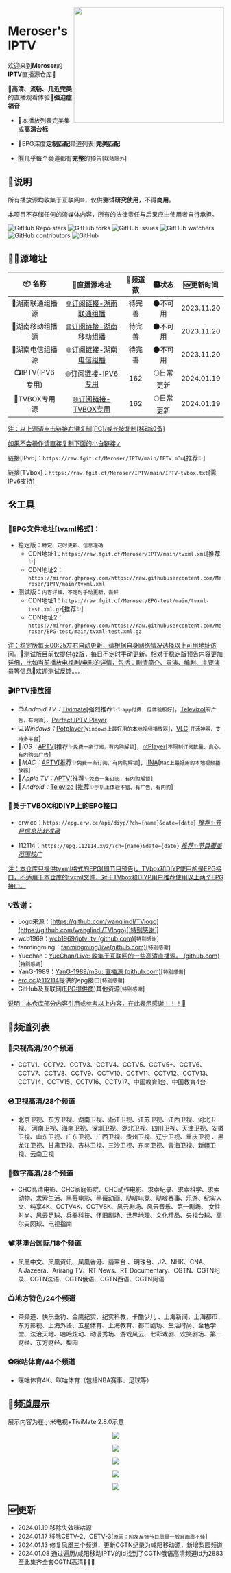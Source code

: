 <img align="right" width="350" height="270" src="https://cdn.jsdelivr.net/gh/Meroser/IPTV@main/img/Meroser.png">

# Meroser's IPTV
欢迎来到**Meroser**的**IPTV**直播源仓库🎉

🎈**高清、流畅、几近完美**的直播观看体验🎈**强迫症福音**

- 🔮本播放列表完美集成**高清台标**

- 💯EPG深度**定制匹配**频道列表|**完美匹配**

- 🈶几乎每个频道都有**完整**的预告[`咪咕除外`]

## 📖说明
所有播放源均收集于互联网🌐，仅供**测试研究使用**，不得**商用**。

本项目不存储任何的流媒体内容，所有的法律责任与后果应由使用者自行承担。

<p>
<img alt="GitHub Repo stars" src="https://img.shields.io/github/stars/Meroser/IPTV">
<img alt="GitHub forks" src="https://img.shields.io/github/forks/Meroser/IPTV">
<img alt="GitHub issues" src="https://img.shields.io/github/issues/Meroser/IPTV">
<img alt="GitHub watchers" src="https://img.shields.io/github/watchers/Meroser/IPTV">
<img alt="GitHub contributors" src="https://img.shields.io/github/contributors/Meroser/IPTV">
<img alt="GitHub" src="https://img.shields.io/github/license/Meroser/IPTV">
</p>

## 🏄‍♀️源地址


|     📦 名称      |                         🔗直播源地址                          | 🔢频道数 |   🅿状态   | 🆕更新时间  |
| :-------------: | :----------------------------------------------------------: | :-----: | :-------: | :--------: |
| 🎠湖南联通组播源 | [🌐订阅链接-湖南联通组播](https://raw.fgit.cf/Meroser/IPTV/main/m3u/IPTV-LT.m3u) | 待完善  |  🌑不可用  | 2023.11.20 |
| 🎡湖南移动组播源 | [🌐订阅链接-湖南移动组播](https://raw.fgit.cf/Meroser/IPTV/main/m3u/IPTV-YD.m3u) | 待完善  |  🌑不可用  | 2023.11.20 |
| 🎢湖南电信组播源 | [🌐订阅链接-湖南电信组播](https://raw.fgit.cf/Meroser/IPTV/main/m3u/IPTV-DX.m3u) | 待完善  |  🌑不可用  | 2023.11.20 |
| 📺IPTV(IPV6专用) | [🌐订阅链接-IPV6专用](https://raw.fgit.cf/Meroser/IPTV/main/IPTV.m3u) |   162   | 🌕日常更新 | 2024.01.19 |
|  🧢TVBOX专用源   | [🌐订阅链接-TVBOX专用](https://raw.fgit.cf/Meroser/IPTV/main/IPTV-tvbox.txt) |   162   | 🌕日常更新 | 2024.01.19 |

<u>注：以上源请点击链接右键复制[PC]/或长按复制[移动设备]</u>

<u>如果不会操作请直接复制下面的小白链接↙</u>

链接[IPv6]：`https://raw.fgit.cf/Meroser/IPTV/main/IPTV.m3u`[推荐✨]

链接[TVbox]：`https://raw.fgit.cf/Meroser/IPTV/main/IPTV-tvbox.txt`[需IPv6支持]

## 🛠️工具
### 📆EPG文件地址[tvxml格式]：
- 稳定版：`稳定、定时更新、信息准确`
  - CDN地址1：`https://raw.fgit.cf/Meroser/IPTV/main/tvxml.xml`[推荐✨]
  - CDN地址2：`https://mirror.ghproxy.com/https://raw.githubusercontent.com/Meroser/IPTV/main/tvxml.xml`
- 测试版：`内容详细、不定时手动更新、尝鲜`
  - CDN地址1：`https://raw.fgit.cf/Meroser/EPG-test/main/tvxml-test.xml.gz`[推荐✨]
  - CDN地址2：`https://mirror.ghproxy.com/https://raw.githubusercontent.com/Meroser/EPG-test/main/tvxml-test.xml.gz`

<u>注：稳定版每天00:25左右自动更新，请根据自身网络情况选择以上可用地址访问。🎈测试版目前仅提供gz版，每日不定时手动更新。相对于稳定版预告内容更加详细，比如当前播放电视剧/电影的详情，包括：剧情简介、导演、编剧、主要演员等信息🎈欢迎测试反馈。。。</u>

### 🎬IPTV播放器
- 📺*Android TV：*[Tivimate](https://play.google.com/store/apps/details?id=ar.tvplayer.tv&hl=zh&gl=US)[强烈推荐✨✨`app付费，但体验极好`]，[Televizo](https://files.televizo.net/televizo-default.apk)[`有广告，有内购`]，[Perfect IPTV Player](https://play.google.com/store/apps/details?id=com.leuco.iptv&hl=zh&gl=US)
- 💻*Windows：*[Potplayer](https://potplayer.daum.net/)[`Windows上最好用的本地视频播放器`]，[VLC](https://www.videolan.org/)[`开源神器，支持多平台`]
- 📱*IOS：*[APTV](https://apps.apple.com/cn/app/aptv/id1630403500)[推荐✨`免费一条订阅，有内购解锁`]，[ntPlayer](https://apps.apple.com/cn/app/ntplayer/id1613758141)[`不限制订阅数量、良心，有内购去广告`]
- 📡*MAC：*[APTV](https://apps.apple.com/cn/app/aptv/id1630403500)[推荐✨`免费一条订阅，有内购解锁`]，[IINA](https://github.com/iina/iina)[`Mac上最好用的本地视频播放器`]
- 💽*Apple TV：*[APTV](https://apps.apple.com/cn/app/aptv/id1630403500)[推荐✨`免费一条订阅，有内购解锁]`
- 📲*Android：*[Televizo](https://files.televizo.net/televizo-default.apk) [推荐✨`手机上体验不错、有广告、有内购`]

### 📝关于TVBOX和DIYP上的EPG接口

- erw.cc：`https://epg.erw.cc/api/diyp/?ch={name}&date={date}` *<u>推荐✨节目信息比较准确</u>*

- 112114：`https://epg.112114.xyz/?ch={name}&date={date}` <u>*推荐✨节目覆盖范围较广*</u>

<u>注：本仓库只提供tvxml格式的EPG(即节目预告)，TVbox和DIYP使用的是EPG接口，不适用于本仓库的tvxml文件，对于TVbox和DIYP用户推荐使用以上两个EPG接口。</u>

### 💡致谢：
- Logo来源：[https://github.com/wanglindl/TVlogo](https://github.com/wanglindl/TVlogo)[`特别感谢`]
- wcb1969：[wcb1969/iptv: tv (github.com)](https://github.com/wcb1969/iptv)[`特别感谢`]
- fanmingming：[fanmingming/live(github.com)](https://github.com/fanmingming/live)[`特别感谢`]
- Yuechan：[YueChan/Live: 收集于互联网的一些高清直播源。 (github.com)](https://github.com/YueChan/Live/tree/main)[`特别感谢`]
- YanG-1989：[YanG-1989/m3u: 直播源 (github.com)](https://github.com/YanG-1989/m3u)[`特别感谢`]
- [erc.cc](https://epg.erw.cc/)及[112114](https://epg.112114.xyz)提供的epg接口[`特别感谢`]
- GitHub及互联网(<u>EPG提供商</u>)其他资源[`特别感谢`]

<u>说明：本仓库部分内容引用或参考以上内容，在此表示感谢！！！🎈</u>

## 📒频道列表
### 📀央视高清/20个频道
- CCTV1、CCTV2、CCTV3、CCTV4、CCTV5、CCTV5+、CCTV6、CCTV7、CCTV8、CCTV9、CCTV10、CCTV11、CCTV12、CCTV13、CCTV14、CCTV15、CCTV16、CCTV17、中国教育1台、中国教育4台
### 💿卫视高清/28个频道
- 北京卫视、东方卫视、湖南卫视、浙江卫视、江苏卫视、江西卫视、河北卫视、 河南卫视、海南卫视、深圳卫视、湖北卫视、四川卫视、天津卫视、安徽卫视、山东卫视、广东卫视、广西卫视、贵州卫视、辽宁卫视、重庆卫视 、黑龙江卫视、甘肃卫视、吉林卫视、三沙卫视、东南卫视、青海卫视、新疆卫视、云南卫视
### 🎥数字高清/28个频道
- CHC高清电影、CHC家庭影院、CHC动作电影、求索纪录、求索科学、求索动物、求索生活、黑莓电影、黑莓动画、哒啵电竞、哒啵赛事、乐游、纪实人文、纯享4K、CCTV4K、CCTV8K、风云剧场、风云音乐、第一剧场、 女性时尚、风云足球、兵器科技、怀旧剧场、世界地理、文化精品、央视台球、高尔夫网球、电视指南
### 📽港澳台国际/18个频道
- 凤凰中文、凤凰资讯、凤凰香港、翡翠台 、明珠台、J2、NHK、CNA、AlJazeera、Arirang TV、RT News、RT Documentary、CGTN、CGTN纪录、CGTN法语、CGTN俄语、CGTN西语、CGTN阿语
### 📺地方特色/24个频道
- 茶频道、快乐垂钓、金鹰纪实、纪实科教、卡酷少儿 、上海新闻、上海都市、东方影视、上海外语、五星体育、上海教育、都市剧场、生活时尚、金色学堂、法治天地、哈哈炫动、动漫秀场、游戏风云、七彩戏剧、欢笑剧场、第一财经、东方财经、梨园
### ⚽咪咕体育/44个频道
- 咪咕体育4K、咪咕体育（包括NBA赛事、足球等）

## 🎦频道展示
展示内容为在小米电视+TiviMate 2.8.0示意
<p align="center"><img src="https://cdn.jsdelivr.net/gh/Meroser/IPTV@main/img/img1.jpg"></p>
<p align="center"><img src="https://cdn.jsdelivr.net/gh/Meroser/IPTV@main/img/img2.jpg"></p>
<p align="center"><img src="https://cdn.jsdelivr.net/gh/Meroser/IPTV@main/img/img3.jpg"></p>
<p align="center"><img src="https://cdn.jsdelivr.net/gh/Meroser/IPTV@main/img/img4.jpg"></p>
<p align="center"><img src="https://cdn.jsdelivr.net/gh/Meroser/IPTV@main/img/img5.jpg"></p>

## 🆕更新
- 2024.01.19 移除失效咪咕源
- 2024.01.17 移除CETV-2、CETV-3[`原因：网友反馈节目质量一般且画质不佳`]
- 2024.01.13 修复凤凰三个频道，更新CGTN纪录为咸阳移动源，新增梨园频道
- 2024.01.08 通过遍历/咸阳移动IPTV的id找到了CGTN俄语高清频道id为2883 至此集齐全套CGTN高清🎉🎉🎉
